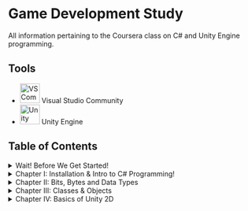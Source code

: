 # Game Development Study
All information pertaining to the Coursera class on C# and Unity Engine programming.

## Tools
- <img src="images/vscommunitylogo.jpg" alt="VS Community Logo" width=40/> Visual Studio Community
- <img src="images/unitylogo.png" alt="Unity Logo" width=40/> Unity Engine


## Table of Contents
<details>
<summary> Wait! Before We Get Started! </summary>

* [Overview](Day-0/index.md)
* [Git](Day-0/Git/notes.md)
* [Markdown](Day-0/Markdown/notes.md)
* [Powershell](Day-0/Powershell/notes.md)

</details>

<details>
<summary> Chapter I: Installation & Intro to C# Programming!</summary>

* [Overview](Day-1-Week-1/index.md)
* [Installation Process](Day-1-Week-1/Installation/notes.md)
* ["Hello, World!" in C#](Day-1-Week-1/Exercise1/notes.md)
* [Layout of the Unity Console](Day-1-Week-1/UnityConsole/notes.md)
* [First Unity Script & Code](Day-1-Week-1/FirstUnity/notes.md)

</details>

<details>
<summary> Chapter II: Bits, Bytes and Data Types </summary>

* [Overview](AnIntroduction/index.md)
* [Bits and Bytes](AnIntroduction/Binary/notes.md)
* [Data Types, Variables, & Constants](AnIntroduction/DaTyVarCon/notes.md)
* [Integer Data Types](AnIntroduction/IntDataTypes/notes.md)
* [Floating Point Data Types](AnIntroduction/FloatPoint/notes.md)
* [Reading Documentation](AnIntroduction/ReadingDocs/notes.md)

</details>

<details>
<summary> Chapter III: Classes & Objects </summary>

* [Overview](ClassesObjects/index.md)
* [Introduction to Classes & Object](ClassesObjects/IntroClassObj/notes.md)
* [Constructor & Instantiation](ClassesObjects/Constructor/notes.md)
* [Properties](ClassesObjects/Properties/notes.md)
* [Methods](ClassesObjects/Methods/notes.md)
* [Classes & Objects in Unity](ClassesObjects/UnityClassObj/notes.md)

</details>

<details>
<summary> Chapter IV: Basics of Unity 2D </summary>

* [Overview](Unity2D/index.md)
* [The Unity Editor](Unity2D/UnityEditor/notes.md)
* [Sprites, Game Objects, & Components](Unity2D/SpritesGamObjComp/notes.md)
* [Debugging a Unity Script](Unity2D/DebugScript/notes.md)
* [Let's Get Physical: 2D Physics](Unity2D/PhysicsOf2D/notes.md)
* [Colliders & Physics Materials, Part 1](Unity2D/ColidePhys-1/notes.md)
* [Colliders & Physics Materials, Part 2](Unity2D/CollidePhys-2/notes.md)
* [Prefabs](Unity2D/Prefabs/notes.md)
* [Practice with 2D Unity](Unity2D/Exercises/notes.md)

</details>
